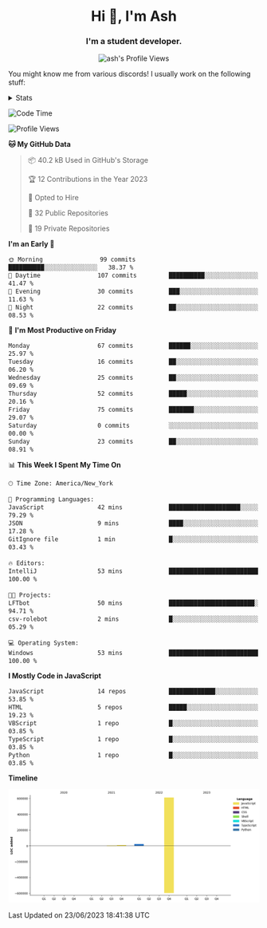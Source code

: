 <h1 align="center">Hi 👋, I'm Ash</h1>
<h3 align="center">I'm a student developer. </h3>
<p align="center"> <img src="https://komarev.com/ghpvc/?username=ash-development" alt="ash's Profile Views" /></p>
<p>You might know me from various discords!
I usually work on the following stuff: </p>

<!-- [htmljourney](https://github.com/ash-development/htmljourney/) - My project about learning the ins and outs of web development. Blogged by me on [DEV.to](https://dev.to/killua/series/10106).An aspiring developer -->

<details>
 <summary>Stats</summary><br>
<p>&nbsp;<a href="https://github.com/anuraghazra/github-readme-stats"><img align="center" src="https://github-readme-stats.vercel.app/api?username=ash-development&show_icons=true&count_private=true&theme=dracula" /></a></p>
<p>&nbsp;<a href="https://github.com/ryo-ma/github-profile-trophy"><img align="center" src="https://github-profile-trophy.vercel.app/?username=ash-development&theme=dracula&margin-w=15&margin-h=15&column=4" /></a></p>
</details>
 
<!--START_SECTION:waka-->
![Code Time](http://img.shields.io/badge/Code%20Time-3%20hrs%2038%20mins-blue)

![Profile Views](http://img.shields.io/badge/Profile%20Views-0-blue)

**🐱 My GitHub Data** 

> 📦 40.2 kB Used in GitHub's Storage 
 > 
> 🏆 12 Contributions in the Year 2023
 > 
> 💼 Opted to Hire
 > 
> 📜 32 Public Repositories 
 > 
> 🔑 19 Private Repositories 
 > 
**I'm an Early 🐤** 

```text
🌞 Morning                99 commits          ██████████░░░░░░░░░░░░░░░   38.37 % 
🌆 Daytime                107 commits         ██████████░░░░░░░░░░░░░░░   41.47 % 
🌃 Evening                30 commits          ███░░░░░░░░░░░░░░░░░░░░░░   11.63 % 
🌙 Night                  22 commits          ██░░░░░░░░░░░░░░░░░░░░░░░   08.53 % 
```
📅 **I'm Most Productive on Friday** 

```text
Monday                   67 commits          ██████░░░░░░░░░░░░░░░░░░░   25.97 % 
Tuesday                  16 commits          ██░░░░░░░░░░░░░░░░░░░░░░░   06.20 % 
Wednesday                25 commits          ██░░░░░░░░░░░░░░░░░░░░░░░   09.69 % 
Thursday                 52 commits          █████░░░░░░░░░░░░░░░░░░░░   20.16 % 
Friday                   75 commits          ███████░░░░░░░░░░░░░░░░░░   29.07 % 
Saturday                 0 commits           ░░░░░░░░░░░░░░░░░░░░░░░░░   00.00 % 
Sunday                   23 commits          ██░░░░░░░░░░░░░░░░░░░░░░░   08.91 % 
```


📊 **This Week I Spent My Time On** 

```text
🕑︎ Time Zone: America/New_York

💬 Programming Languages: 
JavaScript               42 mins             ████████████████████░░░░░   79.29 % 
JSON                     9 mins              ████░░░░░░░░░░░░░░░░░░░░░   17.28 % 
GitIgnore file           1 min               █░░░░░░░░░░░░░░░░░░░░░░░░   03.43 % 

🔥 Editors: 
IntelliJ                 53 mins             █████████████████████████   100.00 % 

🐱‍💻 Projects: 
LFTbot                   50 mins             ████████████████████████░   94.71 % 
csv-rolebot              2 mins              █░░░░░░░░░░░░░░░░░░░░░░░░   05.29 % 

💻 Operating System: 
Windows                  53 mins             █████████████████████████   100.00 % 
```

**I Mostly Code in JavaScript** 

```text
JavaScript               14 repos            █████████████░░░░░░░░░░░░   53.85 % 
HTML                     5 repos             █████░░░░░░░░░░░░░░░░░░░░   19.23 % 
VBScript                 1 repo              █░░░░░░░░░░░░░░░░░░░░░░░░   03.85 % 
TypeScript               1 repo              █░░░░░░░░░░░░░░░░░░░░░░░░   03.85 % 
Python                   1 repo              █░░░░░░░░░░░░░░░░░░░░░░░░   03.85 % 
```



**Timeline**

![Lines of Code chart](https://raw.githubusercontent.com/ash-development/ash-development/main/assets/bar_graph.png)


 Last Updated on 23/06/2023 18:41:38 UTC
<!--END_SECTION:waka-->
</details>
